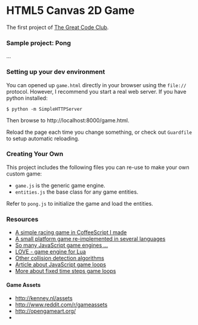 # HTML5 Canvas 2D Game

The first project of [The Great Code Club](http://www.greatcodeclub.com/).

### Sample project: Pong

...

### Setting up your dev environment

You can opened up `game.html` directly in your browser using the `file://` protocol. However, I recommend you start a real web server. If you have python installed:

    $ python -m SimpleHTTPServer

Then browse to http://localhost:8000/game.html.

Reload the page each time you change something, or check out `Guardfile` to setup automatic reloading.

### Creating Your Own

This project includes the following files you can re-use to make your own custom game:

- `game.js` is the generic game engine.
- `entities.js` the base class for any game entities.

Refer to `pong.js` to initialize the game and load the entities.

### Resources

- [A simple racing game in CoffeeScript I made](http://macournoyer.com/game/)
- [A small platform game re-implemented in several languages](https://github.com/alejolp/grounded)
- [So many JavaScript game engines ...](http://html5gameengine.com/)
- [LOVE - game engine for Lua](https://love2d.org/)
- [Other collision detection algorithms](http://devmag.org.za/2009/04/13/basic-collision-detection-in-2d-part-1/)
- [Article about JavaScript game loops](http://nokarma.org/2011/02/02/javascript-game-development-the-game-loop/index.html)
- [More about fixed time steps game loops](http://www.flipcode.com/archives/Main_Loop_with_Fixed_Time_Steps.shtml)

#### Game Assets

- http://kenney.nl/assets
- http://www.reddit.com/r/gameassets
- http://opengameart.org/
- 